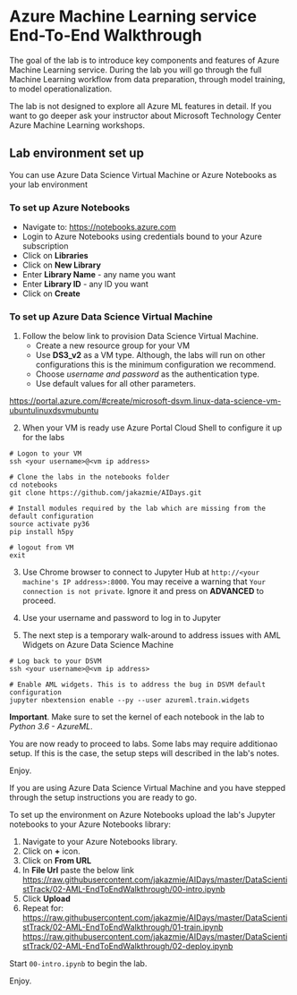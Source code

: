 # Azure Machine Learning service End-To-End Walkthrough

The goal of the lab is to introduce key components and features of Azure Machine Learning service. During the lab you will go through the full Machine Learning workflow from data preparation, through model training, to model operationalization.

The lab is not designed to explore all Azure ML features in detail. If you want to go deeper ask your instructor about Microsoft Technology Center Azure Machine Learning workshops.

## Lab environment set up

You can use Azure Data Science Virtual Machine or Azure Notebooks as your lab environment


### To set up Azure Notebooks

* Navigate to: https://notebooks.azure.com
* Login to Azure Notebooks using credentials bound to your Azure subscription
* Click on **Libraries**
* Click on **New Library**
* Enter **Library Name** - any name you want
* Enter **Library ID** - any ID you want
* Click on **Create**



### To set up Azure Data Science Virtual Machine

1. Follow the below link to provision Data Science Virtual Machine. 
   - Create a new resource group for your VM
   - Use **DS3_v2** as a VM type. Although, the labs will run on other configurations this is the minimum configuration we recommend. 
   - Choose *username and password* as the authentication type. 
   - Use default values for all other parameters.

 https://portal.azure.com/#create/microsoft-dsvm.linux-data-science-vm-ubuntulinuxdsvmubuntu

2. When your VM is ready use Azure Portal Cloud Shell to configure it up for the labs

```
# Logon to your VM
ssh <your username>@<vm ip address>

# Clone the labs in the notebooks folder
cd notebooks
git clone https://github.com/jakazmie/AIDays.git

# Install modules required by the lab which are missing from the default configuration
source activate py36
pip install h5py

# logout from VM
exit
```

3. Use Chrome browser to connect to Jupyter Hub at `http://<your machine's IP address>:8000`. You may receive a warning that `Your connection is not private`. Ignore it and press on **ADVANCED** to proceed.

3. Use your username and password to log in to Jupyter

4. The next step is a temporary walk-around to address issues with AML Widgets on Azure Data Science Machine
```
# Log back to your DSVM
ssh <your username>@<vm ip address>

# Enable AML widgets. This is to address the bug in DSVM default configuration
jupyter nbextension enable --py --user azureml.train.widgets
```



**Important**. Make sure to set the kernel of each notebook in the lab to *Python 3.6 - AzureML*.



You are now ready to proceed to labs. Some labs may require additionao setup. If this is the case, the setup steps will described in the lab's notes.

Enjoy.


If you are using Azure Data Science Virtual Machine and you have stepped through the setup instructions you are ready to go.

To set up the environment on Azure Notebooks upload the lab's Jupyter notebooks to your Azure Notebooks library:

1. Navigate to your Azure Notebooks library.
2. Click on **+** icon.
3. Click on **From URL**
4. In **File Url** paste the below link
https://raw.githubusercontent.com/jakazmie/AIDays/master/DataScientistTrack/02-AML-EndToEndWalkthrough/00-intro.ipynb
5. Click **Upload**
6. Repeat for:
https://raw.githubusercontent.com/jakazmie/AIDays/master/DataScientistTrack/02-AML-EndToEndWalkthrough/01-train.ipynb
https://raw.githubusercontent.com/jakazmie/AIDays/master/DataScientistTrack/02-AML-EndToEndWalkthrough/02-deploy.ipynb

Start `00-intro.ipynb` to begin the lab.

Enjoy.



